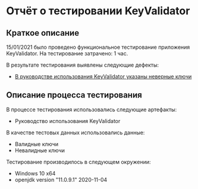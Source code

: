 # Отчёт о тестировании KeyValidator #
## Краткое описание ##
15/01/2021 было проведено функциональное тестирование приложения KeyValidator.
На тестирование затрачено: 1 час.

В результате тестирования выявлены следующие дефекты:

* [В руководстве использования KeyValidator указаны неверные ключи](https://github.com/DmitrievDA97/Homework-java1.1/issues/1)

## Описание процесса тестирования
В процессе тестирования использовались следующие артефакты:

* Руководство использования KeyValidator


В качестве тестовых данных использовались данные:

* Валидные ключи
* Невалидные ключи


Тестирование производилось в следующем окружении:

* Windows 10 x64
* openjdk version "11.0.9.1" 2020-11-04
